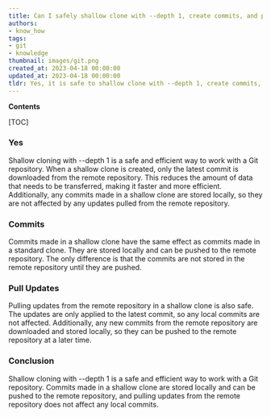 ```yaml
---
title: Can I safely shallow clone with --depth 1, create commits, and pull updates again?
authors:
- know_how
tags:
- git
- knowledge
thumbnail: images/git.png
created_at: 2023-04-18 00:00:00
updated_at: 2023-04-18 00:00:00
tldr: Yes, it is safe to shallow clone with --depth 1, create commits, and pull updates again in Git.
---
```


**Contents**

[TOC]

### Yes
Shallow cloning with --depth 1 is a safe and efficient way to work with a Git repository. When a shallow clone is created, only the latest commit is downloaded from the remote repository. This reduces the amount of data that needs to be transferred, making it faster and more efficient. Additionally, any commits made in a shallow clone are stored locally, so they are not affected by any updates pulled from the remote repository.

### Commits
Commits made in a shallow clone have the same effect as commits made in a standard clone. They are stored locally and can be pushed to the remote repository. The only difference is that the commits are not stored in the remote repository until they are pushed.

### Pull Updates
Pulling updates from the remote repository in a shallow clone is also safe. The updates are only applied to the latest commit, so any local commits are not affected. Additionally, any new commits from the remote repository are downloaded and stored locally, so they can be pushed to the remote repository at a later time.

### Conclusion
Shallow cloning with --depth 1 is a safe and efficient way to work with a Git repository. Commits made in a shallow clone are stored locally and can be pushed to the remote repository, and pulling updates from the remote repository does not affect any local commits.
